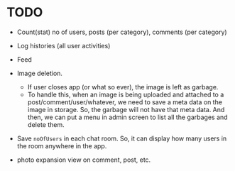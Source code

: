 # TODO

- Count(stat) no of users, posts (per category), comments (per category)
- Log histories (all user activities)
- Feed
- Image deletion.
    - If user closes app (or what so ever), the image is left as garbage.
    - To handle this, when an image is being uploaded and attached to a post/comment/user/whatever, we need to save a meta data on the image in storage. So, the garbage will not have that meta data. And then, we can put a menu in admin screen to list all the garbages and delete them.

- Save `noOfUsers` in each chat room. So, it can display how many users in the room anywhere in the app.

- photo expansion view on comment, post, etc.
